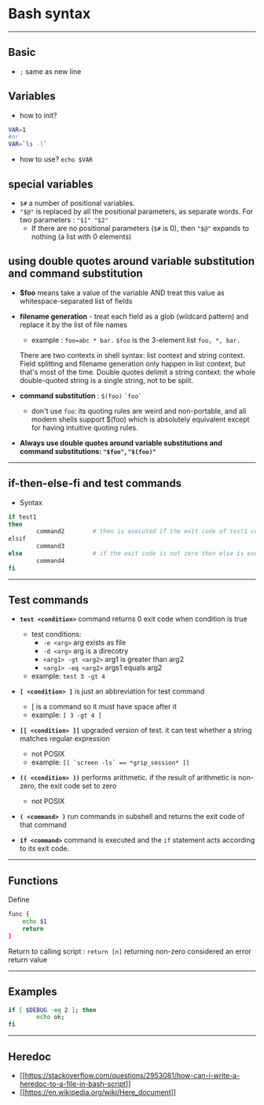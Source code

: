 # Bash syntax

------------------------------------------------

## Basic
* `;` same as new line

## Variables 
* how to init?

```sh
VAR=1 
#or 
VAR=`ls -l` 
```

* how to use?
`echo $VAR `

## special variables
* `$#`  a number of positional variables.
* `"$@"` is replaced by all the positional parameters, as separate words. For two parameters : `"$1" "$2"`
  * If there are no positional parameters (`$#` is 0), then `"$@"` expands to nothing (a list with 0 elements)


## using double quotes around variable substitution and command substitution

* **$foo** means take a value of the variable AND treat this value as whitespace-separated list of fields
* **filename generation** - treat each field as a glob (wildcard pattern) and replace it by the list of file names
  * example : `foo=abc * bar.` `$foo` is the 3-element list `foo, *, bar.`

  There are two contexts in shell syntax: list context and string context. Field splitting and filename generation only happen in list context, but that's most of the time. Double quotes delimit a string context: the whole double-quoted string is a single string, not to be split.

* **command substitution** : `$(foo)` `` `foo` ``
  * don't use `foo`: its quoting rules are weird and non-portable, and all modern shells support $(foo) which is absolutely equivalent except for having intuitive quoting rules.

* **Always use double quotes around variable substitutions and command substitutions: `"$foo"`, `"$(foo)"`**

--------------------------------------

## if-then-else-fi and test commands

* Syntax

```sh
if test1
then
		command2        # then is executed if the exit code of test1 command is zero
elsif
		command3
else                    # if the exit code is not zero then else is executed
		command4
fi
```
------------------------

## Test commands

* **`test <condition>`** command returns 0 exit code when condition is true
  * test conditions:
	* `-e <arg>` arg exists as file
	* `-d <arg>` arg is a direcotry
	* `<arg1> -gt <arg2>` arg1 is greater than arg2
	* `<arg1> -eq <arg2>` args1 equals arg2
  * example: `test 3 -gt 4`


* **`[ <condition> ]`** is just an abbreviation for test command
  * [ is a command so it must have space after it
  * example: `[ 3 -gt 4 ] `

* **`[[ <condition> ]]`** upgraded version of test. it can test whether a string matches regular expression
  * not POSIX
  * example: ``[[ `screen -ls` == *grip_session* ]]``
  
* **`(( <condition> ))`**  performs arithmetic. if the result of arithmetic is non-zero, the exit code set to zero
  * not POSIX

* **`( <command> )`** run commands in subshell and returns the exit code of that command

* **`if <command>`** command is executed and the `if` statement acts according to its exit code.

-------------------------

## Functions

Define 

```sh
func {
    echo $1
    return 
}
```
Return to calling script :
`return [n]`
returning non-zero considered an error return value

-------------------------

## Examples

```sh
if [ $DEBUG -eq 2 ]; then
		echo ok;
fi
```
------------------------
## Heredoc
* [[https://stackoverflow.com/questions/2953081/how-can-i-write-a-heredoc-to-a-file-in-bash-script]]
* [[https://en.wikipedia.org/wiki/Here_document]]
